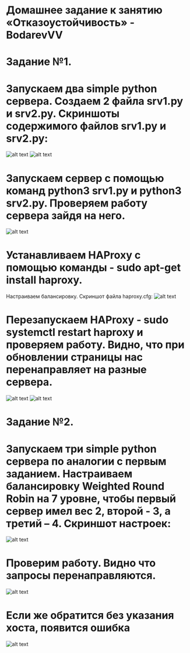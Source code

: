 # Домашнее задание к занятию «Отказоустойчивость» - BodarevVV
# Задание №1.
# Запускаем два simple python сервера. Создаем 2 файла srv1.py и srv2.py. Скриншоты содержимого файлов srv1.py и srv2.py:

![alt text](https://github.com/vasionxxx/devhw2/blob/main/CICD/3_1.jpg)
![alt text](https://github.com/vasionxxx/devhw2/blob/main/CICD/3_2.jpg)

# Запускаем сервер с помощью команд python3 srv1.py и python3 srv2.py. Проверяем работу сервера зайдя на него.

![alt text](https://github.com/vasionxxx/devhw2/blob/main/CICD/3_3.jpg)

# Устанавливаем HAProxy с помощью команды - sudo apt-get install haproxy. 
Настраиваем балансировку. 
Скриншот файла haproxy.cfg:
![alt text](https://github.com/vasionxxx/devhw2/blob/main/CICD/3_4.jpg)

# Перезапускаем HAProxy - sudo systemctl restart haproxy и проверяем работу. Видно, что при обновлении страницы нас перенаправляет на разные сервера.

![alt text](https://github.com/vasionxxx/devhw2/blob/main/CICD/3_5.jpg)
![alt text](https://github.com/vasionxxx/devhw2/blob/main/CICD/3_6.jpg)

# Задание №2.
# Запускаем три simple python сервера по аналогии с первым заданием. Настраиваем балансировку Weighted Round Robin на 7 уровне, чтобы первый сервер имел вес 2, второй - 3, а третий – 4. Скриншот настроек:

![alt text](https://github.com/vasionxxx/devhw2/blob/main/CICD/3_7.jpg)

# Проверим работу. Видно что запросы перенаправляются. 

![alt text](https://github.com/vasionxxx/devhw2/blob/main/CICD/3_8.jpg)

# Если же обратится без указания хоста, появится ошибка

![alt text](https://github.com/vasionxxx/devhw2/blob/main/CICD/3_9.jpg)
